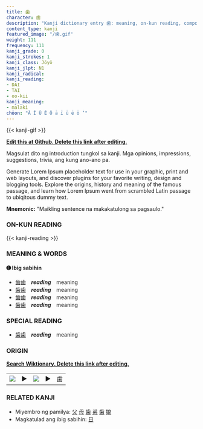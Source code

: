 ```yaml
---
title: 歯
character: 歯
description: "Kanji dictionary entry 歯: meaning, on-kun reading, compounds, origin, related kanji"
content_type: kanji
featured_image: "/歯.gif"
weight: 111
frequency: 111
kanji_grade: 0
kanji_strokes: 1
kanji_class: Jōyō
kanji_jlpt: N1
kanji_radical: 
kanji_reading: 
- DAI
- TAI
- oo-kii
kanji_meaning:
- malaki
chōon: "Ā Ī Ū Ē Ō ā ī ū ē ō ’"
---
```

[//]: # (Don't edit the line below. Kanji animated GIF code is automatically generated.)
{{< kanji-gif >}}

[//]: # (Edit below this line.)

**[Edit this at Github. Delete this link after editing.](https://github.com/tim0g/tim/tree/main/content/kanji/歯/index.md)**

Magsulat dito ng introduction tungkol sa kanji. Mga opinions, impressions, suggestions, trivia, ang kung ano-ano pa.

Generate Lorem Ipsum placeholder text for use in your graphic, print and web layouts, and discover plugins for your favorite writing, design and blogging tools. Explore the origins, history and meaning of the famous passage, and learn how Lorem Ipsum went from scrambled Latin passage to ubiqitous dummy text.
 
**Mnemonic:** "Maikling sentence na makakatulong sa pagsaulo."

### ON-KUN READING

[//]: # (Don't edit the line below. ON-KUN READING code is automatically generated.)
{{< kanji-reading >}}

### MEANING & WORDS

#### ➊ **Ibig sabihin**
  - [歯](../歯)[歯](../歯)　***reading***　meaning
  - [歯](../歯)[歯](../歯)　***reading***　meaning
  - [歯](../歯)[歯](../歯)　***reading***　meaning
  - [歯](../歯)[歯](../歯)　***reading***　meaning

### SPECIAL READING
  - [歯](../歯)[歯](../歯)　***reading***　meaning

### ORIGIN

**[Search Wiktionary. Delete this link after editing.](https://wiktionary.org/wiki/歯)**
<table class="kanji-table"><tr><td>
<img src="60px-歯-bronze.svg.png">
</td><td>▶</td><td>
<img src="60px-歯-oracle.svg.png">
</td><td>▶</td>
<td class="kanji-origin">歯</td>
</tr></table>

### RELATED KANJI
- Miyembro ng pamilya: [父](../父) [母](../母) [歯](../歯) [弟](../弟) [歯](../歯) [娘](../娘)
- Magkatulad ang ibig sabihin: [日](../日)
